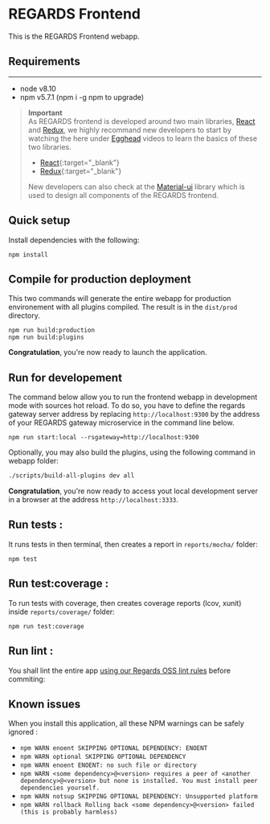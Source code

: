 # REGARDS Frontend

This is the REGARDS Frontend webapp.

## Requirements
------------

-	node v8.10
-	npm v5.7.1 (npm i -g npm to upgrade)

> **Important**  
> As REGARDS frontend is developed around two main libraries, [React](https://facebook.github.io/react/) and [Redux](http://redux.js.org), we highly recommand new developers to start by watching the here under [Egghead](https://egghead.io) videos to learn the basics of these two libraries.
>   - [React](https://egghead.io/courses/react-native-fundamentals){:target="_blank"}
>   - [Redux](https://egghead.io/courses/getting-started-with-redux){:target="_blank"}  
>  
>New developers can also check at the [Material-ui](http://www.material-ui.com/#/components/app-bar) library which is used to design all components of the REGARDS frontend.

## Quick setup

Install dependencies with the following:
```
npm install
```

## Compile for production deployment

This two commands will generate the entire webapp for production environement with all plugins compiled.
The result is in the `dist/prod` directory.

```
npm run build:production
npm run build:plugins
```

**Congratulation**, you're now ready to launch the application.

## Run for developement

The command below allow you to run the frontend webapp in development mode with sources hot reload.
To do so, you have to define the regards gateway server address by replacing `http://localhost:9300` by the address 
of your REGARDS gateway microservice in the command line below.

```
npm run start:local --rsgateway=http://localhost:9300
```
Optionally, you may also build the plugins, using the following command in webapp folder:
```sh
./scripts/build-all-plugins dev all
```
**Congratulation**, you're now ready to access yout local development server in a browser at the address `http://localhost:3333`.
## Run tests :

It runs tests in then terminal, then creates a report in `reports/mocha/` folder:

```
npm test
```

## Run test:coverage :

To run tests with coverage, then creates coverage reports (lcov, xunit) inside `reports/coverage/` folder:

```
npm run test:coverage
```

## Run lint :

You shall lint the entire app [using our Regards OSS lint rules](/tree/master/eslint-config-es6-rules) before commiting:

## Known issues

When you install this application, all these NPM warnings can be safely ignored :  
- `npm WARN enoent SKIPPING OPTIONAL DEPENDENCY: ENOENT`
- `npm WARN optional SKIPPING OPTIONAL DEPENDENCY`
- `npm WARN enoent ENOENT: no such file or directory`
- `npm WARN <some dependency>@<version> requires a peer of <another dependency>@<version> but none is installed. You must install peer dependencies yourself.`
- `npm WARN notsup SKIPPING OPTIONAL DEPENDENCY: Unsupported platform`
- `npm WARN rollback Rolling back <some dependency>@<version> failed (this is probably harmless)`